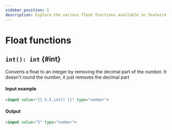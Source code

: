 ```yaml
---
sidebar_position: 5
description: Explore the various float functions available in Textwire
---
```


# Float functions

## `int(): int` {#int}
Converts a float to an integer by removing the decimal part of the number. It doesn't round the number, it just removes the decimal part

#### Input example
```html
<input value="{{ 5.5.int() }}" type="number">
```

#### Output
```html
<input value="5" type="number">
```
